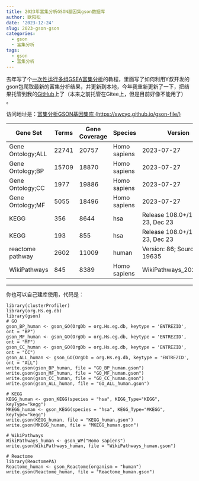 ```yaml
---
title: 2023年富集分析GSON基因集gson数据库
author: 欧阳松
date: '2023-12-24'
slug: 2023-gson-gson
categories:
  - gson
  - 富集分析
tags:
  - gson
  - 富集分析
---
```


去年写了个[一次性运行多组GSEA富集分析](/course/multi-gsea/)的教程，里面写了如何利用Y叔开发的gson包爬取最新的富集分析结果，并更新到本地，今年我重新更新了一下，把结果托管到我的[GitHub](https://github.com/swcyo/gson-file/)上了（本来之前托管在Gitee上，但是目前好像不能用了） 。

访问地址是：[富集分析GSON基因集库 (https://swcyo.github.io/gson-file/)](https://swcyo.github.io/gson-file/)

| Gene Set          | Terms | Gene Coverage | Species      | Version                         | URL                                                                                                                                                                                                                                                                                    |
|-------|-------|-------|-------|-------|----------------------------------------|
| Gene Ontology;ALL | 22741 | 20757         | Homo sapiens | 2023-07-27                      | [![](https://camo.githubusercontent.com/1a67404a945f3c8cf607383ffe3b7a4b974d0938cf8b3860cba9751d8c2e2676/68747470733a2f2f737763796f2e6769746875622e696f2f67736f6e2d66696c652f696d672f646f776e6c6f61642d736f6c69642e737667)](https://swcyo.github.io/gson-file/GO_ALL_human.gson)       |
| Gene Ontology;BP  | 15709 | 18870         | Homo sapiens | 2023-07-27                      | [![](https://camo.githubusercontent.com/1a67404a945f3c8cf607383ffe3b7a4b974d0938cf8b3860cba9751d8c2e2676/68747470733a2f2f737763796f2e6769746875622e696f2f67736f6e2d66696c652f696d672f646f776e6c6f61642d736f6c69642e737667)](https://swcyo.github.io/gson-file/GO_BP_human.gson)        |
| Gene Ontology;CC  | 1977  | 19886         | Homo sapiens | 2023-07-27                      | [![](https://camo.githubusercontent.com/1a67404a945f3c8cf607383ffe3b7a4b974d0938cf8b3860cba9751d8c2e2676/68747470733a2f2f737763796f2e6769746875622e696f2f67736f6e2d66696c652f696d672f646f776e6c6f61642d736f6c69642e737667)](https://swcyo.github.io/gson-file/GO_CC_human.gson)        |
| Gene Ontology;MF  | 5055  | 18496         | Homo sapiens | 2023-07-27                      | [![](https://camo.githubusercontent.com/1a67404a945f3c8cf607383ffe3b7a4b974d0938cf8b3860cba9751d8c2e2676/68747470733a2f2f737763796f2e6769746875622e696f2f67736f6e2d66696c652f696d672f646f776e6c6f61642d736f6c69642e737667)](https://swcyo.github.io/gson-file/GO_MF_human.gson)        |
| KEGG              | 356   | 8644          | hsa          | Release 108.0+/12-23, Dec 23    | [![](https://camo.githubusercontent.com/1a67404a945f3c8cf607383ffe3b7a4b974d0938cf8b3860cba9751d8c2e2676/68747470733a2f2f737763796f2e6769746875622e696f2f67736f6e2d66696c652f696d672f646f776e6c6f61642d736f6c69642e737667)](https://swcyo.github.io/gson-file/KEGG_human.gson)         |
| KEGG              | 193   | 855           | hsa          | Release 108.0+/12-23, Dec 23    | [![](https://camo.githubusercontent.com/1a67404a945f3c8cf607383ffe3b7a4b974d0938cf8b3860cba9751d8c2e2676/68747470733a2f2f737763796f2e6769746875622e696f2f67736f6e2d66696c652f696d672f646f776e6c6f61642d736f6c69642e737667)](https://swcyo.github.io/gson-file/MKEGG_human.gson)        |
| reactome pathway  | 2602  | 11009         | human        | Version: 86; Source date: 19635 | [![](https://camo.githubusercontent.com/1a67404a945f3c8cf607383ffe3b7a4b974d0938cf8b3860cba9751d8c2e2676/68747470733a2f2f737763796f2e6769746875622e696f2f67736f6e2d66696c652f696d672f646f776e6c6f61642d736f6c69642e737667)](https://swcyo.github.io/gson-file/Reactome_human.gson)     |
| WikiPathways      | 845   | 8389          | Homo sapiens | WikiPathways_20231210           | [![](https://camo.githubusercontent.com/1a67404a945f3c8cf607383ffe3b7a4b974d0938cf8b3860cba9751d8c2e2676/68747470733a2f2f737763796f2e6769746875622e696f2f67736f6e2d66696c652f696d672f646f776e6c6f61642d736f6c69642e737667)](https://swcyo.github.io/gson-file/WikiPathways_human.gson) |

------------------------------------------------------------------------

你也可以自己建库使用，代码是：

```         
library(clusterProfiler)
library(org.Hs.eg.db)
library(gson)
# GO
gson_BP_human <- gson_GO(OrgDb = org.Hs.eg.db, keytype = 'ENTREZID', ont = "BP")
gson_MF_human <- gson_GO(OrgDb = org.Hs.eg.db, keytype = 'ENTREZID', ont = "MF")
gson_CC_human <- gson_GO(OrgDb = org.Hs.eg.db, keytype = 'ENTREZID', ont = "CC")
gson_ALL_human <- gson_GO(OrgDb = org.Hs.eg.db, keytype = 'ENTREZID', ont = "ALL")
write.gson(gson_BP_human, file = "GO_BP_human.gson")
write.gson(gson_MF_human, file = "GO_MF_human.gson")
write.gson(gson_CC_human, file = "GO_CC_human.gson")
write.gson(gson_ALL_human, file = "GO_ALL_human.gson")

# KEGG
KEGG_human <- gson_KEGG(species = "hsa", KEGG_Type="KEGG", keyType="kegg") 
MKEGG_human <- gson_KEGG(species = "hsa", KEGG_Type="MKEGG", keyType="kegg") 
write.gson(KEGG_human, file = "KEGG_human.gson")
write.gson(MKEGG_human, file = "MKEGG_human.gson")

# WikiPathways
WikiPathways_human <- gson_WP("Homo sapiens") 
write.gson(WikiPathways_human, file = "WikiPathways_human.gson")

# Reactome
library(ReactomePA)
Reactome_human <- gson_Reactome(organism = "human")
write.gson(Reactome_human, file = "Reactome_human.gson")
```
